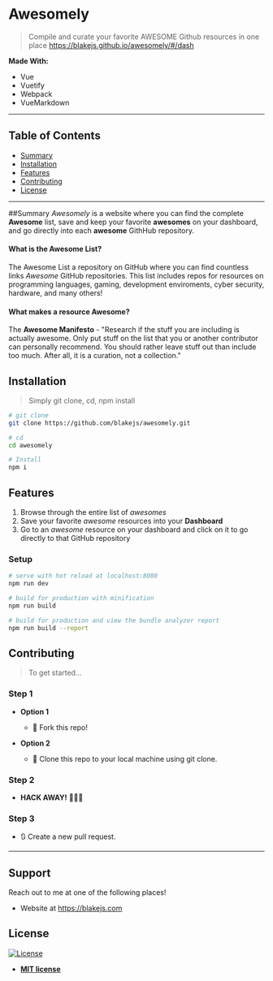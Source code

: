 # Awesomely

> Compile and curate your favorite AWESOME Github resources in one place
https://blakejs.github.io/awesomely/#/dash

**Made With:**

-   Vue
-   Vuetify
-   Webpack
-   VueMarkdown

---

## Table of Contents

-   [Summary](#summary)
-   [Installation](#installation)
-   [Features](#features)
-   [Contributing](#contributing)
-   [License](#license)

---
##Summary
*Awesomely* is a website where you can find the complete **Awesome** list, save and keep your favorite __awesomes__ on your dashboard, and go directly into each __awesome__ GithHub repository.

#### What is the Awesome List?
The Awesome List a repository on GitHub where you can find countless links *Awesome* GitHub repositories. This list includes repos for resources on programming languages, gaming, development enviroments, cyber security, hardware, and many others!

#### What makes a resource Awesome?
The **Awesome Manifesto** - "Research if the stuff you are including is actually awesome. Only put stuff on the list that you or another contributor can personally recommend. You should rather leave stuff out than include too much. After all, it is a curation, not a collection."
## Installation

> Simply git clone, cd, npm install

```bash
# git clone
git clone https://github.com/blakejs/awesomely.git

# cd
cd awesomely

# Install
npm i
```
## Features
1) Browse through the entire list of *awesomes*
2) Save your favorite *awesome* resources into your **Dashboard**
3) Go to an *awesome* resource on your dashboard and click on it to go directly to that    GitHub repository
### Setup

```bash
# serve with hot reload at localhost:8080
npm run dev

# build for production with minification
npm run build

# build for production and view the bundle analyzer report
npm run build --report
```

## Contributing

> To get started...

### Step 1

-   **Option 1**

    -   🍴 Fork this repo!

-   **Option 2**
    -   👯 Clone this repo to your local machine using git clone.

### Step 2

-   **HACK AWAY!** 🔨🔨🔨

### Step 3

-   🔃 Create a new pull request.

---

## Support

Reach out to me at one of the following places!

-   Website at https://blakejs.com

## License

[![License](http://img.shields.io/:license-mit-blue.svg?style=flat-square)](http://badges.mit-license.org)

-   **[MIT license](http://opensource.org/licenses/mit-license.php)**
